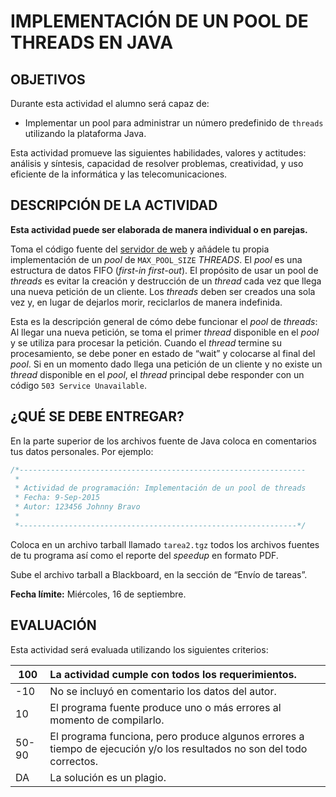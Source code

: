 # IMPLEMENTACIÓN DE UN POOL DE THREADS EN JAVA
## OBJETIVOS
Durante esta actividad el alumno será capaz de:

* Implementar un pool para administrar un número predefinido de `threads` utilizando la plataforma Java.

Esta actividad promueve las siguientes habilidades, valores y actitudes: análisis y síntesis, capacidad de resolver problemas, creatividad, y uso eficiente de la informática y las telecomunicaciones.

## DESCRIPCIÓN DE LA ACTIVIDAD
**Esta actividad puede ser elaborada de manera individual o en parejas.**

Toma el código fuente del [servidor de web](https://github.com/Manchas2k4/advanced_programming/blob/master/documents/temp/Pool_con_Java/webserver.zip) y añádele tu propia implementación de un _pool_ de `MAX_POOL_SIZE` _THREADS_. El _pool_ es una estructura de datos FIFO (_first-in first-out_). El propósito de usar un pool de _threads_ es evitar la creación y destrucción de un _thread_ cada vez que llega una nueva petición de un cliente. Los _threads_ deben ser creados una sola vez y, en lugar de dejarlos morir, reciclarlos de manera indefinida.

Esta es la descripción general de cómo debe funcionar el _pool_ de _threads_: Al llegar una nueva petición, se toma el primer _thread_ disponible en el _pool_ y se utiliza para procesar la petición. Cuando el _thread_ termine su procesamiento, se debe poner en estado de “wait” y colocarse al final del _pool_. Si en un momento dado llega una petición de un cliente y no existe un _thread_ disponible en el _pool_, el _thread_ principal debe responder con un código `503 Service Unavailable`.

## ¿QUÉ SE DEBE ENTREGAR?
En la parte superior de los archivos fuente de Java coloca en comentarios tus datos personales. Por ejemplo:

```c
/*----------------------------------------------------------------
 *
 * Actividad de programación: Implementación de un pool de threads
 * Fecha: 9-Sep-2015
 * Autor: 123456 Johnny Bravo
 *
 *--------------------------------------------------------------*/
 ```

Coloca en un archivo tarball llamado `tarea2.tgz` todos los archivos fuentes de tu programa así como el reporte del _speedup_ en formato PDF.

Sube el archivo tarball a Blackboard, en la sección de “Envío de tareas”.

**Fecha límite:** Miércoles, 16 de septiembre.

## EVALUACIÓN
Esta actividad será evaluada utilizando los siguientes criterios:

100 |	La actividad cumple con todos los requerimientos.
--- | :---
-10 |	No se incluyó en comentario los datos del autor.
10	| El programa fuente produce uno o más errores al momento de compilarlo.
50-90	| El programa funciona, pero produce algunos errores a tiempo de ejecución y/o los resultados no son del todo correctos.
DA |	La solución es un plagio.
